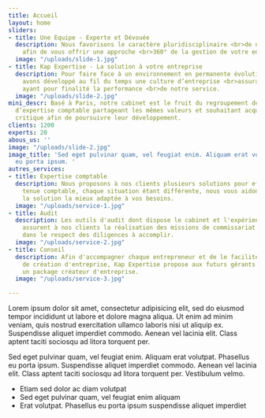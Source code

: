 ```yaml
---
title: Accueil
layout: home
sliders:
- title: Une Equipe - Experte et Dévouée
  description: Nous favorisons le caractère pluridisciplinaire <br>de nos collaborateurs
    afin de vous offrir une approche <br>360° de la gestion de votre entreprise...
  image: "/uploads/slide-1.jpg"
- title: Kap Expertise - La solution à votre entreprise
  description: Pour faire face à un environnement en permanente évolution, <br>nous
    avons développé au fil du temps une culture d’entreprise <br>assurant des valeurs
    ayant pour finalité la performance <br>de notre service.
  image: "/uploads/slide-2.jpg"
mini_descr: Basé à Paris, notre cabinet est le fruit du regroupement de deux cabinets
  d’expertise comptable partageant les mêmes valeurs et souhaitant acquérir une taille
  critique afin de poursuivre leur développement.
clients: 1200
experts: 20
abous_us: ''
image: "/uploads/slide-2.jpg"
image_title: 'Sed eget pulvinar quam, vel feugiat enim. Aliquam erat volutpat. Phasellus
  eu porta ipsum. '
autres_services:
- title: Expertise comptable
  description: Nous proposons à nos clients plusieurs solutions pour effectuer la
    tenue comptable, chaque situation étant différente, nous vous aidons à rechercher
    la solution la mieux adaptée à vos besoins.
  image: "/uploads/service-1.jpg"
- title: Audit
  description: Les outils d'audit dont dispose le cabinet et l'expérience de nos collaborateurs
    assurent à nos clients la réalisation des missions de commissariat aux comptes
    dans le respect des diligences à accomplir.
  image: "/uploads/service-2.jpg"
- title: Conseil
  description: Afin d'accompagner chaque entrepreneur et de le faciliter dans sa démarche
    de création d'entreprise, Kap Expertise propose aux futurs gérants ou dirigeants
    un package créateur d'entreprise.
  image: "/uploads/service-3.jpg"

---
```

<p>Lorem ipsum dolor sit amet, consectetur adipisicing elit, sed do eiusmod tempor incididunt ut labore et dolore magna aliqua. Ut enim ad minim veniam, quis nostrud exercitation ullamco laboris nisi ut aliquip ex. Suspendisse aliquet imperdiet commodo. Aenean vel lacinia elit. Class aptent taciti sociosqu ad litora torquent per.</p>

  <p>Sed eget pulvinar quam, vel feugiat enim. Aliquam erat volutpat. Phasellus eu porta ipsum. Suspendisse aliquet imperdiet commodo. Aenean vel lacinia elit. Class aptent taciti sociosqu ad litora torquent per. Vestibulum velmo.</p>

  <ul class="list-icons">

  <li class="object-non-visible animated object-visible fadeInUpSmall" data-animation-effect="fadeInUpSmall"><i class="icon-check"></i> Etiam sed dolor ac diam volutpat</li>

  <li class="object-non-visible animated object-visible fadeInUpSmall" data-animation-effect="fadeInUpSmall" data-effect-delay="100"><i class="icon-check"></i> Sed eget pulvinar quam, vel feugiat enim aliquam </li>

  <li class="object-non-visible animated object-visible fadeInUpSmall" data-animation-effect="fadeInUpSmall" data-effect-delay="150"><i class="icon-check"></i> Erat volutpat. Phasellus eu porta ipsum suspendisse aliquet imperdiet</li>

    

  </ul>